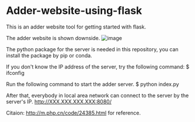 # Adder-website-using-flask
This is an adder website tool for getting started with flask.

The adder website is shown downside.
![image](https://github.com/SongKaixiang/Adder-website-using-flask/demo/demo.gif)

The <flask> python package for the server is needed in this repository, you can install the package by pip or conda.
  
If you don't know the IP address of the server, try the following command:
$ ifconfig

Run the following command to start the adder server.
$ python index.py

After that, everybody in local area network can connect to the server by the server's IP.
http://XXX.XXX.XXX.XXX:8080/

Citaion: http://m.php.cn/code/24385.html for reference.
